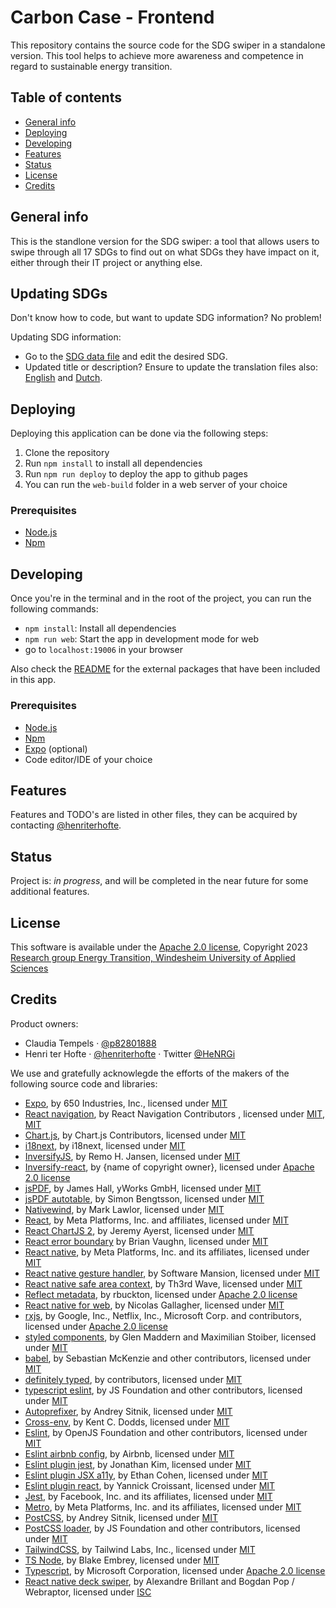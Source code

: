 # Carbon Case - Frontend

This repository contains the source code for the SDG swiper in a standalone version. This tool helps to achieve more awareness
and competence in regard to sustainable energy transition.

## Table of contents

* [General info](#general-info)
* [Deploying](#deploying)
* [Developing](#developing)
* [Features](#features)
* [Status](#status)
* [License](#license)
* [Credits](#credits)

## General info

This is the standlone version for the SDG swiper: a tool that allows users to swipe through all 17 SDGs to find out on what SDGs they have impact on it,
  either through their IT project or anything else.

## Updating SDGs
Don't know how to code, but want to update SDG information? No problem!

Updating SDG information:  
- Go to the [SDG data file](src/constants/SdgData.ts) and edit the desired SDG.
- Updated title or description? Ensure to update the translation files also: [English](web/locales/en/translation.json) and [Dutch](web/locales/nl/translation.json). 

## Deploying

Deploying this application can be done via the following steps:
1. Clone the repository
2. Run `npm install` to install all dependencies
3. Run `npm run deploy` to deploy the app to github pages
4. You can run the `web-build` folder in a web server of your choice

### Prerequisites

- [Node.js](https://nodejs.org/en/)
- [Npm](https://www.npmjs.com/)

## Developing

Once you're in the terminal and in the root of the project, you can run the following commands:

- `npm install`: Install all dependencies
- `npm run web`: Start the app in development mode for web
- go to `localhost:19006` in your browser

Also check the [README](src/external-packages/README.md) for the external packages that have been included in this app.

### Prerequisites

- [Node.js](https://nodejs.org/en/)
- [Npm](https://www.npmjs.com/)
- [Expo](https://expo.io/) (optional)
- Code editor/IDE of your choice

## Features

Features and TODO's are listed in other files, they can be acquired by
contacting [@henriterhofte](https://github.com/henriterhofte).

## Status

Project is: _in progress_, and will be completed in the near future for some additional features.

## License

This software is available under the [Apache 2.0 license](./LICENSE), Copyright
2023 [Research group Energy Transition, Windesheim University of Applied Sciences](https://windesheim.nl/energietransitie)

## Credits

Product owners:

* Claudia Tempels · [@p82801888](https://github.com/p82801888)
* Henri ter Hofte · [@henriterhofte](https://github.com/henriterhofte) · Twitter [@HeNRGi](https://twitter.com/HeNRGi)

We use and gratefully acknowlegde the efforts of the makers of the following source code and libraries:

* [Expo](https://github.com/expo/expo), by 650 Industries, Inc., licensed
  under [MIT](https://github.com/expo/expo/blob/main/LICENSE)
* [React navigation](https://github.com/react-navigation/react-navigation), by React Navigation Contributors , licensed
  under [MIT](https://github.com/react-navigation/react-navigation/blob/main/packages/native/LICENSE), [MIT](https://github.com/react-navigation/react-navigation/blob/main/packages/native-stack/LICENSE)
* [Chart.js](https://github.com/chartjs/Chart.js), by Chart.js Contributors, licensed
  under [MIT](https://github.com/chartjs/Chart.js/blob/master/LICENSE.md)
* [i18next](https://github.com/i18next/i18next), by i18next, licensed
  under [MIT](https://github.com/i18next/i18next/blob/master/LICENSE)
* [InversifyJS](https://github.com/inversify/InversifyJS), by Remo H. Jansen, licensed
  under [MIT](https://github.com/inversify/InversifyJS/blob/master/LICENSE)
* [Inversify-react](https://github.com/Kukkimonsuta/inversify-react), by {name of copyright owner}, licensed
  under [Apache 2.0 license](https://github.com/Kukkimonsuta/inversify-react/blob/master/LICENSE)
* [jsPDF](https://github.com/parallax/jsPDF), by James Hall, yWorks GmbH, licensed
  under [MIT](https://github.com/parallax/jsPDF/blob/master/LICENSE)
* [jsPDF autotable](https://github.com/simonbengtsson/jsPDF-AutoTable), by Simon Bengtsson, licensed
  under [MIT](https://github.com/simonbengtsson/jsPDF-AutoTable/blob/master/LICENSE.txt)
* [Nativewind](https://github.com/marklawlor/nativewind), by Mark Lawlor, licensed
  under [MIT](https://github.com/marklawlor/nativewind/blob/main/packages/nativewind/LICENSE)
* [React](https://github.com/facebook/react), by Meta Platforms, Inc. and affiliates, licensed
  under [MIT](https://github.com/facebook/react/blob/main/LICENSE)
* [React ChartJS 2](https://github.com/reactchartjs/react-chartjs-2), by Jeremy Ayerst, licensed
  under [MIT](https://github.com/reactchartjs/react-chartjs-2/blob/master/LICENSE)
* [React error boundary](https://github.com/bvaughn/react-error-boundary) by Brian Vaughn, licensed
  under [MIT](https://github.com/bvaughn/react-error-boundary/blob/master/LICENSE)
* [React native](https://github.com/facebook/react-native), by Meta Platforms, Inc. and its affiliates, licensed
  under [MIT](https://github.com/facebook/react-native/blob/main/LICENSE)
* [React native gesture handler](https://github.com/software-mansion/react-native-gesture-handler), by Software Mansion,
  licensed under [MIT](https://github.com/software-mansion/react-native-gesture-handler/blob/main/LICENSE)
* [React native safe area context](https://github.com/th3rdwave/react-native-safe-area-context), by Th3rd Wave, licensed
  under [MIT](https://github.com/th3rdwave/react-native-safe-area-context/blob/main/LICENSE)
* [Reflect metadata](https://github.com/rbuckton/reflect-metadata), by rbuckton, licensed
  under [Apache 2.0 license](https://github.com/rbuckton/reflect-metadata/blob/master/LICENSE)
* [React native for web](https://github.com/necolas/react-native-web), by Nicolas Gallagher, licensed
  under [MIT](https://github.com/necolas/react-native-web/blob/master/LICENSE)
* [rxjs](https://github.com/ReactiveX/rxjs), by Google, Inc., Netflix, Inc., Microsoft Corp. and contributors, licensed
  under [Apache 2.0 license](https://github.com/ReactiveX/rxjs/blob/master/LICENSE.txt)
* [styled components](https://github.com/styled-components/styled-components), by Glen Maddern and Maximilian Stoiber,
  licensed under [MIT](https://github.com/styled-components/styled-components/blob/main/LICENSE)
* [babel](https://github.com/babel/babel), by Sebastian McKenzie and other contributors, licensed
  under [MIT](https://github.com/babel/babel/blob/main/LICENSE)
* [definitely typed](https://github.com/DefinitelyTyped/DefinitelyTyped/blob/master/LICENSE), by contributors, licensed
  under [MIT](https://github.com/DefinitelyTyped/DefinitelyTyped/blob/master/LICENSE)
* [typescript eslint](https://github.com/typescript-eslint/typescript-eslint), by JS Foundation and other contributors,
  licensed
  under [MIT](https://github.com/typescript-eslint/typescript-eslint/blob/main/LICENSE)
* [Autoprefixer](https://github.com/postcss/autoprefixer), by Andrey Sitnik, licensed
  under [MIT](https://github.com/postcss/autoprefixer/blob/main/LICENSE)
* [Cross-env](https://github.com/kentcdodds/cross-env), by Kent C. Dodds, licensed
  under [MIT](https://github.com/kentcdodds/cross-env/blob/master/LICENSE)
* [Eslint](https://github.com/eslint/eslint), by OpenJS Foundation and other contributors, licensed
  under [MIT](https://github.com/eslint/eslint/blob/main/LICENSE)
* [Eslint airbnb config](https://github.com/airbnb/javascript/blob/master/packages/eslint-config-airbnb-base), by
  Airbnb, licensed
  under [MIT](https://github.com/airbnb/javascript/blob/master/packages/eslint-config-airbnb-base/LICENSE.md)
* [Eslint plugin jest](https://github.com/jest-community/eslint-plugin-jest), by Jonathan Kim, licensed
  under [MIT](https://github.com/jest-community/eslint-plugin-jest/blob/main/LICENSE)
* [Eslint plugin JSX a11y](https://github.com/jsx-eslint/eslint-plugin-jsx-a11y), by Ethan Cohen, licensed
  under [MIT](https://github.com/jsx-eslint/eslint-plugin-jsx-a11y/blob/main/LICENSE.md)
* [Eslint plugin react](https://github.com/jsx-eslint/eslint-plugin-react), by Yannick Croissant, licensed
  under [MIT](https://github.com/jsx-eslint/eslint-plugin-react/blob/main/LICENSE)
* [Jest](https://github.com/facebook/jest), by Facebook, Inc. and its affiliates, licensed
  under [MIT](https://github.com/facebook/jest/blob/main/LICENSE)
* [Metro](https://github.com/facebook/metro), by Meta Platforms, Inc. and its affiliates, licensed
  under [MIT](https://github.com/facebook/metro/blob/main/LICENSE)
* [PostCSS](https://github.com/postcss/postcss), by Andrey Sitnik, licensed
  under [MIT](https://github.com/postcss/postcss/blob/main/LICENSE)
* [PostCSS loader](https://github.com/webpack-contrib/postcss-loader), by JS Foundation and other contributors, licensed
  under [MIT](https://github.com/webpack-contrib/postcss-loader/blob/master/LICENSE)
* [TailwindCSS](https://github.com/tailwindlabs/tailwindcss), by Tailwind Labs, Inc., licensed
  under [MIT](https://github.com/tailwindlabs/tailwindcss/blob/master/LICENSE)
* [TS Node](https://github.com/TypeStrong/ts-node), by Blake Embrey, licensed
  under [MIT](https://github.com/TypeStrong/ts-node/blob/main/LICENSE)
* [Typescript](https://github.com/microsoft/TypeScript), by Microsoft Corporation, licensed
  under [Apache 2.0 license](https://github.com/microsoft/TypeScript/blob/main/LICENSE.txt)
* [React native deck swiper](https://github.com/webraptor/react-native-deck-swiper), by Alexandre Brillant and Bogdan
  Pop / Webraptor, licensed
  under [ISC](https://github.com/webraptor/react-native-deck-swiper/blob/master/LICENSE)
